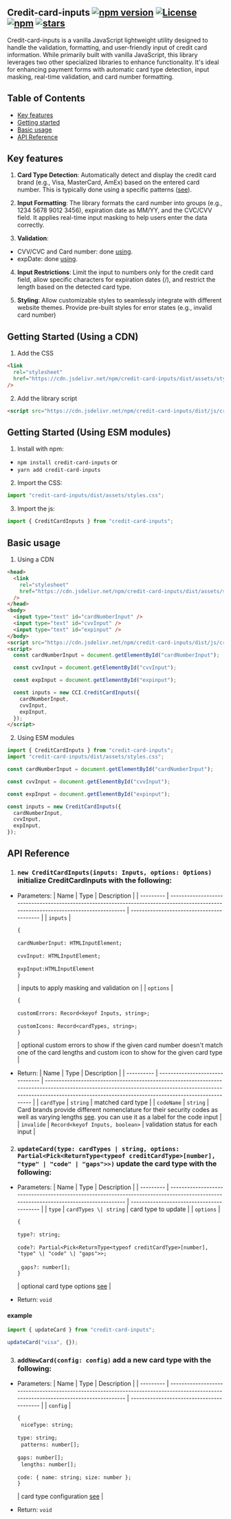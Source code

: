 ## Credit-card-inputs [![npm version](https://badge.fury.io/js/credit-card-inputs.svg)](http://badge.fury.io/js/credit-card-inputs) <a href="https://opensource.org/licenses/MIT" rel="nofollow"><img src="https://img.shields.io/github/license/IMythx/credit-card-inputs" alt="License"></a> <a href="https://www.npmjs.com/package/credit-card-inputs" rel="nofollow"><img src="https://img.shields.io/npm/dw/credit-card-inputs.svg" alt="npm"></a> <a href="https://github.com/IMythx/credit-card-inputs" rel="nofollow"><img src="https://img.shields.io/github/stars/IMythx/credit-card-inputs" alt="stars"></a>

Credit-card-inputs is a vanilla JavaScript lightweight utility designed to handle the validation, formatting, and user-friendly input of credit card information. While primarily built with vanilla JavaScript, this library leverages two other specialized libraries to enhance functionality. It's ideal for enhancing payment forms with automatic card type detection, input masking, real-time validation, and card number formatting.

## Table of Contents

- [Key features](#key-features)
- [Getting started](#getting-started-using-a-cdn)
- [Basic usage](#basic-usage)
- [API Reference](#api-reference)

## Key features

1. **Card Type Detection**: Automatically detect and display the credit card brand (e.g., Visa, MasterCard, AmEx) based on the entered card number. This is typically done using a specific patterns ([see](https://github.com/braintree/credit-card-type?tab=readme-ov-file#pattern-detection)).

2. **Input Formatting**: The library formats the card number into groups (e.g., 1234 5678 9012 3456), expiration date as MM/YY, and the CVC/CVV field. It applies real-time input masking to help users enter the data correctly.

3. **Validation**:

- CVV/CVC and Card number: done [using](https://www.npmjs.com/package/credit-card-type).
- expDate: done [using](https://www.npmjs.com/package/inputmask).

4. **Input Restrictions**: Limit the input to numbers only for the credit card field, allow specific characters for expiration dates (/), and restrict the length based on the detected card type.

5. **Styling**: Allow customizable styles to seamlessly integrate with different website themes. Provide pre-built styles for error states (e.g., invalid card number)

## Getting Started (Using a CDN)

1. Add the CSS

```html
<link
  rel="stylesheet"
  href="https://cdn.jsdelivr.net/npm/credit-card-inputs/dist/assets/styles.css"
/>
```

2. Add the library script

```html
<script src="https://cdn.jsdelivr.net/npm/credit-card-inputs/dist/js/credit-card-inputs.umd.js"></script>
```

## Getting Started (Using ESM modules)

1. Install with npm:

- `npm install credit-card-inputs`
  or
- `yarn add credit-card-inputs`

2. Import the CSS:

```javascript
import "credit-card-inputs/dist/assets/styles.css";
```

3. Import the js:

```javascript
import { CreditCardInputs } from "credit-card-inputs";
```

## Basic usage

1. Using a CDN

```html
<head>
  <link
    rel="stylesheet"
    href="https://cdn.jsdelivr.net/npm/credit-card-inputs/dist/assets/styles.css"
  />
</head>
<body>
  <input type="text" id="cardNumberInput" />
  <input type="text" id="cvvInput" />
  <input type="text" id="expinput" />
</body>
<script src="https://cdn.jsdelivr.net/npm/credit-card-inputs/dist/js/credit-card-inputs.umd.js"></script>
<script>
  const cardNumberInput = document.getElementById("cardNumberInput");

  const cvvInput = document.getElementById("cvvInput");

  const expInput = document.getElementById("expinput");

  const inputs = new CCI.CreditCardInputs({
    cardNumberInput,
    cvvInput,
    expInput,
  });
</script>
```

2. Using ESM modules

```javascript
import { CreditCardInputs } from "credit-card-inputs";
import "credit-card-inputs/dist/assets/styles.css";

const cardNumberInput = document.getElementById("cardNumberInput");

const cvvInput = document.getElementById("cvvInput");

const expInput = document.getElementById("expinput");

const inputs = new CreditCardInputs({
  cardNumberInput,
  cvvInput,
  expInput,
});
```

## API Reference

1. ### `new CreditCardInputs(inputs: Inputs, options: Options)` initialize CreditCardInputs with the following:

- Parameters:
  | Name | Type | Description |
  | --------- | ------------------------------------------------------------------------------------------------------------------------------------ | ----------------------------------------- |
  | `inputs` | <pre>`{`<br/> `cardNumberInput: HTMLInputElement;`<br/> `cvvInput: HTMLInputElement;`<br/> `expInput:HTMLInputElement`<br/>`}`</pre> | inputs to apply masking and validation on |
  | `options` | <pre>`{`<br/> `customErrors: Record<keyof Inputs, string>;`<br/> `customIcons: Record<cardTypes, string>;`<br/>`}`</pre> | optional custom errors to show if the given card number doesn't match one of the card lengths and custom icon to show for the given card type |

- Return:
  | Name | Type | Description |
  | ---------- | ------------------------------- | ------------------------------------------------------------------------------------------------------------------------------------------------------------------------------------------------------------------------- |
  | `cardType` | `string` | matched card type |
  | `codeName` | `string` | Card brands provide different nomenclature for their security codes as well as varying lengths [see](https://github.com/braintree/credit-card-type?tab=readme-ov-file#code). you can use it as a label for the code input |
  | `invalide` | `Record<keyof Inputs, boolean>` | validation status for each input |

2. ### `updateCard(type: cardTypes | string, options: Partial<Pick<ReturnType<typeof creditCardType>[number], "type" | "code" | "gaps">>)` update the card type with the following:

- Parameters:
  | Name | Type | Description |
  | --------- | ------------------------------------------------------------------------------------------------------------------------------------ | ----------------------------------------- |
  | `type` | `cardTypes \| string` | card type to update |
  | `options` | <pre>`{`<br/> `type?: string;`<br/> `code?: Partial<Pick<ReturnType<typeof creditCardType>[number], "type" \| "code" \| "gaps">>;` <br/> `gaps?: number[];`<br/>`}`</pre> | optional card type options [see](https://github.com/braintree/credit-card-type?tab=readme-ov-file#updating-card-types) |

- Return: `void`

#### example

```javascript
import { updateCard } from "credit-card-inputs";

updateCard("visa", {});
```

3. ### `addNewCard(config: config)` add a new card type with the following:

- Parameters:
  | Name | Type | Description |
  | --------- | ------------------------------------------------------------------------------------------------------------------------------------ | ----------------------------------------- |
  | `config` | <pre>`{`<br/> `niceType: string;`<br/> `type: string;`<br/> `patterns: number[];`<br/> `gaps: number[];`<br/> `lengths: number[];`<br/> `code: { name: string; size: number };`<br/>`}`</pre> | card type configuration [see](https://github.com/braintree/credit-card-type?tab=readme-ov-file#adding-new-cards) |

- Return: `void`

